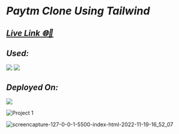 # _Paytm Clone Using Tailwind_
## _[Live Link 🌐🚀](https://tmpay-tailwind-project.netlify.app/)_

## _Used:_ <br>
<p><img src="https://img.shields.io/badge/HTML5-E34F26?style=for-the-badge&logo=html5&logoColor=white"> <img src="https://img.shields.io/badge/Tailwind_CSS-38B2AC?style=for-the-badge&logo=tailwind-css&logoColor=white"></p>

## _Deployed On:_ 
<img src="https://img.shields.io/badge/Netlify-00C7B7?style=for-the-badge&logo=netlify&logoColor=white">

![Project 1](https://user-images.githubusercontent.com/91872149/191680176-0024cc22-f91a-4842-bafc-c4dbb07787ac.png)

![screencapture-127-0-0-1-5500-index-html-2022-11-19-16_52_07](https://user-images.githubusercontent.com/91872149/202848260-bac5cc04-3600-4c53-ac9a-a905fffa2e0c.png)

